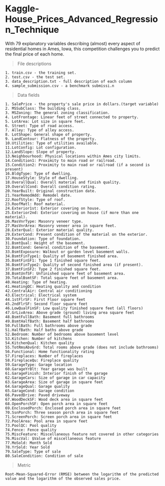 # Kaggle-House_Prices_Advanced_Regression_Technique
With 79 explanatory variables describing (almost) every aspect of residential homes in Ames, Iowa, this competition challenges you to predict the final price of each home.

> File descriptions

    1. train.csv - the training set.
    2. test.csv - the test set.
    3. data_description.txt - full description of each column
    4. sample_submission.csv - a benchmark submissi.n 

> Data fields

    1. SalePrice - the property's sale price in dollars.(target variable)
    2. MSSubClass: The building class.
    3. MSZoning: The general zoning classification.
    4. LotFrontage: Linear feet of street connected to property.
    5. LotArea: Lot size in square feet.
    6. Street: Type of road access.
    7. Alley: Type of alley access.
    8. LotShape: General shape of property.
    9. LandContour: Flatness of the property.
    10.Utilities: Type of utilities available.
    11.LotConfig: Lot configuration.
    12.LandSlope: Slope of property.
    13.Neighbourhood: Physical locations within Ames city limits.
    14.Condition1: Proximity to main road or railroad.
    15.Condition2: Proximity to main road or railroad (if a second is present)
    16.BldgType: Type of dwelling.
    17.HouseStyle: Style of dwelling.
    18.OverallQual: Overall material and finish quality.
    19.OverallCond: Overall condition rating.
    20.YearBuilt: Original construction date.
    21.YearRemodAdd: Remodel date.
    22.RoofStyle: Type of roof.
    23.RoofMatl: Roof material.
    24.Exterior1st: Exterior covering on house.
    25.Exterior2nd: Exterior covering on house (if more than one material).
    26.MasVnrType: Masonry veneer type.
    27.MasVnrArea: Masonry veneer area in square feet.
    28.ExterQual: Exterior material quality.
    29.ExterCond: Present condition of the material on the exterior.
    30.Foundation: Type of foundation.
    31.BsmtQual: Height of the basement.
    32.BsmtCond: General condition of the basement.
    33.BsmtExposure: Walkout or garden level basement walls.
    34.BsmtFinType1: Quality of basement finished area.
    35.BsmtFinSF1: Type 1 finished square feet.
    36.BsmtFinType2: Quality of second finished area (if present).
    37.BsmtFinSF2: Type 2 finished square feet.
    38.BsmtUnfSF: Unfinished square feet of basement area.
    39.TotalBsmtSF: Total square feet of basement area.
    40.Heating: Type of heating.
    41.HeatingQC: Heating quality and condition
    42.CentralAir: Central air conditioning
    43.Electrical: Electrical system
    44.1stFlrSF: First Floor square feet
    45.2ndFlrSF: Second floor square feet
    46.LowQualFinSF: Low quality finished square feet (all floors)
    47.GrLivArea: Above grade (ground) living area square feet
    48.BsmtFullBath: Basement full bathrooms
    49.BsmtHalfBath: Basement half bathrooms
    50.FullBath: Full bathrooms above grade
    51.HalfBath: Half baths above grade
    52.Bedroom: Number of bedrooms above basement level
    53.Kitchen: Number of kitchens
    54.KitchenQual: Kitchen quality
    55.TotRmsAbvGrd: Total rooms above grade (does not include bathrooms)
    56.Functional: Home functionality rating
    57.Fireplaces: Number of fireplaces
    58.FireplaceQu: Fireplace quality
    59.GarageType: Garage location
    60.GarageYrBlt: Year garage was built
    61.GarageFinish: Interior finish of the garage
    62.GarageCars: Size of garage in car capacity
    63.GarageArea: Size of garage in square feet
    64.GarageQual: Garage quality
    65.GarageCond: Garage condition
    66.PavedDrive: Paved driveway
    67.WoodDeckSF: Wood deck area in square feet
    68.OpenPorchSF: Open porch area in square feet
    69.EnclosedPorch: Enclosed porch area in square feet
    70.SsnPorch: Three season porch area in square feet
    71.ScreenPorch: Screen porch area in square feet
    72.PoolArea: Pool area in square feet
    73.PoolQC: Pool quality
    74.Fence: Fence quality
    75.MiscFeature: Miscellaneous feature not covered in other categories
    76.MiscVal: $Value of miscellaneous feature
    77.MoSold: Month Sold
    78.YrSold: Year Sold
    79.SaleType: Type of sale
    80.SaleCondition: Condition of sale
    
   > Metric
   
    Root-Mean-Squared-Error (RMSE) between the logarithm of the predicted value and the logarithm of the observed sales price. 

